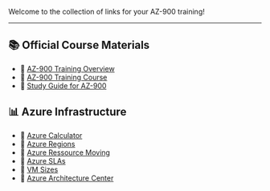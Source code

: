 Welcome to the collection of links for your AZ-900 training!

---

## 📚 Official Course Materials
- 🔗 [AZ-900 Training Overview](https://learn.microsoft.com/en-us/credentials/certifications/azure-fundamentals/?practice-assessment-type=certification)
- 🔗 [AZ-900 Training Course](https://learn.microsoft.com/en-us/training/courses/az-900t00)
- 🔗 [Study Guide for AZ-900](https://learn.microsoft.com/en-us/credentials/certifications/resources/study-guides/az-900)

## 📊 Azure Infrastructure
- 🔗 [Azure Calculator](https://azure.microsoft.com/en-us/pricing/calculator/)
- 🔗 [Azure Regions](https://learn.microsoft.com/en-us/azure/reliability/regions-list)
- 🔗 [Azure Ressource Moving](https://learn.microsoft.com/en-us/azure/azure-resource-manager/management/move-support-resources)
- 🔗 [Azure SLAs](https://www.microsoft.com/licensing/docs/view/Service-Level-Agreements-SLA-for-Online-Services)
- 🔗 [VM Sizes](https://learn.microsoft.com/en-us/azure/virtual-machines/sizes/overview)
- 🔗 [Azure Architecture Center](https://learn.microsoft.com/en-us/azure/architecture/)

